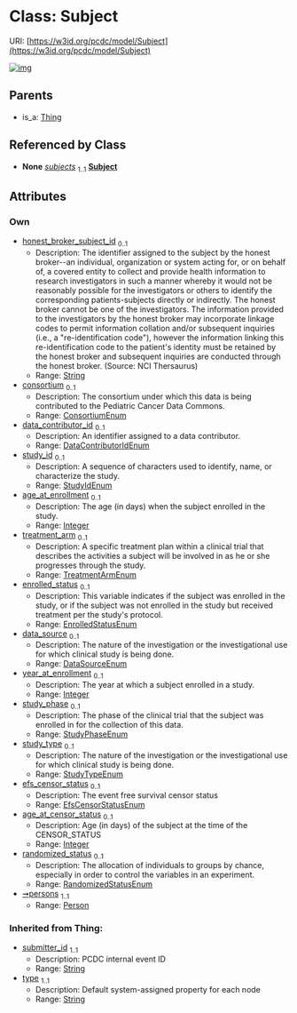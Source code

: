 
# Class: Subject




URI: [https://w3id.org/pcdc/model/Subject](https://w3id.org/pcdc/model/Subject)


[![img](https://yuml.me/diagram/nofunky;dir:TB/class/[Thing],[Person]<persons%201..1-++[Subject&#124;honest_broker_subject_id:string%20%3F;consortium:ConsortiumEnum%20%3F;data_contributor_id:DataContributorIdEnum%20%3F;study_id:StudyIdEnum%20%3F;age_at_enrollment:integer%20%3F;treatment_arm:TreatmentArmEnum%20%3F;enrolled_status:EnrolledStatusEnum%20%3F;data_source:DataSourceEnum%20%3F;year_at_enrollment:integer%20%3F;study_phase:StudyPhaseEnum%20%3F;study_type:StudyTypeEnum%20%3F;efs_censor_status:EfsCensorStatusEnum%20%3F;age_at_censor_status:integer%20%3F;randomized_status:RandomizedStatusEnum%20%3F;submitter_id(i):string;type(i):string],[TimePeriod]++-%20subjects%201..1>[Subject],[OffProtocolTherapyOrStudy]++-%20subjects%201..1>[Subject],[MedicalHistory]++-%20subjects%201..1>[Subject],[SurvivalCharacteristics]++-%20subjects%201..1>[Subject],[FamilyMedicalHistory]++-%20subjects%201..1>[Subject],[VitalsAndAnthropometrics]++-%20subjects%201..1>[Subject],[LaboratoryTest]++-%20subjects%201..1>[Subject],[GeneticAnalysis]++-%20subjects%201..1>[Subject],[FunctionTest]++-%20subjects%201..1>[Subject],[Immunohistochemistry]++-%20subjects%201..1>[Subject],[Imaging]++-%20subjects%201..1>[Subject],[Histology]++-%20subjects%201..1>[Subject],[DiseaseCharacteristics]++-%20subjects%201..1>[Subject],[TumorAssessment]++-%20subjects%201..1>[Subject],[Staging]++-%20subjects%201..1>[Subject],[RadiationTherapy]++-%20subjects%201..1>[Subject],[StemCellTransplant]++-%20subjects%201..1>[Subject],[Medication]++-%20subjects%201..1>[Subject],[TransfusionMedicineProcedures]++-%20subjects%201..1>[Subject],[CellularImmunotherapy]++-%20subjects%201..1>[Subject],[BiopsyAndSurgicalProcedures]++-%20subjects%201..1>[Subject],[ProtocolTreatmentModifications]++-%20subjects%201..1>[Subject],[MinimalResidualDisease]++-%20subjects%201..1>[Subject],[SubjectResponse]++-%20subjects%201..1>[Subject],[AdverseEvents]++-%20subjects%201..1>[Subject],[SubsequentMalignantNeoplasm]++-%20subjects%201..1>[Subject],[PatientReportedOutcomesMetadata]++-%20subjects%201..1>[Subject],[LateEffects]++-%20subjects%201..1>[Subject],[Thing]^-[Subject],[VitalsAndAnthropometrics],[TumorAssessment],[TransfusionMedicineProcedures],[TimePeriod],[SurvivalCharacteristics],[SubsequentMalignantNeoplasm],[SubjectResponse],[StemCellTransplant],[Staging],[RadiationTherapy],[ProtocolTreatmentModifications],[Person],[PatientReportedOutcomesMetadata],[OffProtocolTherapyOrStudy],[MinimalResidualDisease],[Medication],[MedicalHistory],[LateEffects],[LaboratoryTest],[Immunohistochemistry],[Imaging],[Histology],[GeneticAnalysis],[FunctionTest],[FamilyMedicalHistory],[DiseaseCharacteristics],[CellularImmunotherapy],[BiopsyAndSurgicalProcedures],[AdverseEvents])](https://yuml.me/diagram/nofunky;dir:TB/class/[Thing],[Person]<persons%201..1-++[Subject&#124;honest_broker_subject_id:string%20%3F;consortium:ConsortiumEnum%20%3F;data_contributor_id:DataContributorIdEnum%20%3F;study_id:StudyIdEnum%20%3F;age_at_enrollment:integer%20%3F;treatment_arm:TreatmentArmEnum%20%3F;enrolled_status:EnrolledStatusEnum%20%3F;data_source:DataSourceEnum%20%3F;year_at_enrollment:integer%20%3F;study_phase:StudyPhaseEnum%20%3F;study_type:StudyTypeEnum%20%3F;efs_censor_status:EfsCensorStatusEnum%20%3F;age_at_censor_status:integer%20%3F;randomized_status:RandomizedStatusEnum%20%3F;submitter_id(i):string;type(i):string],[TimePeriod]++-%20subjects%201..1>[Subject],[OffProtocolTherapyOrStudy]++-%20subjects%201..1>[Subject],[MedicalHistory]++-%20subjects%201..1>[Subject],[SurvivalCharacteristics]++-%20subjects%201..1>[Subject],[FamilyMedicalHistory]++-%20subjects%201..1>[Subject],[VitalsAndAnthropometrics]++-%20subjects%201..1>[Subject],[LaboratoryTest]++-%20subjects%201..1>[Subject],[GeneticAnalysis]++-%20subjects%201..1>[Subject],[FunctionTest]++-%20subjects%201..1>[Subject],[Immunohistochemistry]++-%20subjects%201..1>[Subject],[Imaging]++-%20subjects%201..1>[Subject],[Histology]++-%20subjects%201..1>[Subject],[DiseaseCharacteristics]++-%20subjects%201..1>[Subject],[TumorAssessment]++-%20subjects%201..1>[Subject],[Staging]++-%20subjects%201..1>[Subject],[RadiationTherapy]++-%20subjects%201..1>[Subject],[StemCellTransplant]++-%20subjects%201..1>[Subject],[Medication]++-%20subjects%201..1>[Subject],[TransfusionMedicineProcedures]++-%20subjects%201..1>[Subject],[CellularImmunotherapy]++-%20subjects%201..1>[Subject],[BiopsyAndSurgicalProcedures]++-%20subjects%201..1>[Subject],[ProtocolTreatmentModifications]++-%20subjects%201..1>[Subject],[MinimalResidualDisease]++-%20subjects%201..1>[Subject],[SubjectResponse]++-%20subjects%201..1>[Subject],[AdverseEvents]++-%20subjects%201..1>[Subject],[SubsequentMalignantNeoplasm]++-%20subjects%201..1>[Subject],[PatientReportedOutcomesMetadata]++-%20subjects%201..1>[Subject],[LateEffects]++-%20subjects%201..1>[Subject],[Thing]^-[Subject],[VitalsAndAnthropometrics],[TumorAssessment],[TransfusionMedicineProcedures],[TimePeriod],[SurvivalCharacteristics],[SubsequentMalignantNeoplasm],[SubjectResponse],[StemCellTransplant],[Staging],[RadiationTherapy],[ProtocolTreatmentModifications],[Person],[PatientReportedOutcomesMetadata],[OffProtocolTherapyOrStudy],[MinimalResidualDisease],[Medication],[MedicalHistory],[LateEffects],[LaboratoryTest],[Immunohistochemistry],[Imaging],[Histology],[GeneticAnalysis],[FunctionTest],[FamilyMedicalHistory],[DiseaseCharacteristics],[CellularImmunotherapy],[BiopsyAndSurgicalProcedures],[AdverseEvents])

## Parents

 *  is_a: [Thing](Thing.md)

## Referenced by Class

 *  **None** *[subjects](subjects.md)*  <sub>1..1</sub>  **[Subject](Subject.md)**

## Attributes


### Own

 * [honest_broker_subject_id](honest_broker_subject_id.md)  <sub>0..1</sub>
     * Description: The identifier assigned to the subject by the honest broker--an individual, organization or system acting for, or on behalf of, a covered entity to collect and provide health information to research investigators in such a manner whereby it would not be reasonably possible for the investigators or others to identify the corresponding patients-subjects directly or indirectly. The honest broker cannot be one of the investigators. The information provided to the investigators by the honest broker may incorporate linkage codes to permit information collation and/or subsequent inquiries (i.e., a "re-identification code"), however the information linking this re-identification code to the patient's identity must be retained by the honest broker and subsequent inquiries are conducted through the honest broker. (Source: NCI Thersaurus)
     * Range: [String](types/String.md)
 * [consortium](consortium.md)  <sub>0..1</sub>
     * Description: The consortium under which this data is being contributed to the Pediatric Cancer Data Commons.
     * Range: [ConsortiumEnum](ConsortiumEnum.md)
 * [data_contributor_id](data_contributor_id.md)  <sub>0..1</sub>
     * Description: An identifier assigned to a data contributor.
     * Range: [DataContributorIdEnum](DataContributorIdEnum.md)
 * [study_id](study_id.md)  <sub>0..1</sub>
     * Description: A sequence of characters used to identify, name, or characterize the study.
     * Range: [StudyIdEnum](StudyIdEnum.md)
 * [age_at_enrollment](age_at_enrollment.md)  <sub>0..1</sub>
     * Description: The age (in days) when the subject enrolled in the study. 
     * Range: [Integer](types/Integer.md)
 * [treatment_arm](treatment_arm.md)  <sub>0..1</sub>
     * Description: A specific treatment plan within a clinical trial that describes the activities a subject will be involved in as he or she progresses through the study.
     * Range: [TreatmentArmEnum](TreatmentArmEnum.md)
 * [enrolled_status](enrolled_status.md)  <sub>0..1</sub>
     * Description: This variable indicates if the subject was enrolled in the study, or if the subject was not enrolled in the study but received treatment per the study's protocol.
     * Range: [EnrolledStatusEnum](EnrolledStatusEnum.md)
 * [data_source](data_source.md)  <sub>0..1</sub>
     * Description: The nature of the investigation or the investigational use for which clinical study is being done.
     * Range: [DataSourceEnum](DataSourceEnum.md)
 * [year_at_enrollment](year_at_enrollment.md)  <sub>0..1</sub>
     * Description: The year at which a subject enrolled in a study.
     * Range: [Integer](types/Integer.md)
 * [study_phase](study_phase.md)  <sub>0..1</sub>
     * Description: The phase of the clinical trial that the subject was enrolled in for the collection of this data.
     * Range: [StudyPhaseEnum](StudyPhaseEnum.md)
 * [study_type](study_type.md)  <sub>0..1</sub>
     * Description: The nature of the investigation or the investigational use for which clinical study is being done.
     * Range: [StudyTypeEnum](StudyTypeEnum.md)
 * [efs_censor_status](efs_censor_status.md)  <sub>0..1</sub>
     * Description: The event free survival censor status
     * Range: [EfsCensorStatusEnum](EfsCensorStatusEnum.md)
 * [age_at_censor_status](age_at_censor_status.md)  <sub>0..1</sub>
     * Description: Age (in days) of the subject at the time of the CENSOR_STATUS
     * Range: [Integer](types/Integer.md)
 * [randomized_status](randomized_status.md)  <sub>0..1</sub>
     * Description: The allocation of individuals to groups by chance, especially in order to control the variables in an experiment.
     * Range: [RandomizedStatusEnum](RandomizedStatusEnum.md)
 * [➞persons](subject__persons.md)  <sub>1..1</sub>
     * Range: [Person](Person.md)

### Inherited from Thing:

 * [submitter_id](submitter_id.md)  <sub>1..1</sub>
     * Description: PCDC internal event ID
     * Range: [String](types/String.md)
 * [type](type.md)  <sub>1..1</sub>
     * Description: Default system-assigned property for each node
     * Range: [String](types/String.md)
